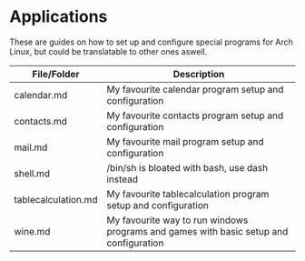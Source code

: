 # Applications

These are guides on how to set up and configure special programs for Arch Linux, but could be translatable to other ones aswell.

| File/Folder         | Description                                                                           |
| ------------------- | ------------------------------------------------------------------------------------- |
| calendar.md         | My favourite calendar program setup and configuration                                 |
| contacts.md         | My favourite contacts program setup and configuration                                 |
| mail.md	          | My favourite mail program setup and configuration                                     |
| shell.md            | /bin/sh is bloated with bash, use dash instead                                        |
| tablecalculation.md | My favourite tablecalculation program setup and configuration                         |
| wine.md             | My favourite way to run windows programs and games with basic setup and configuration |
